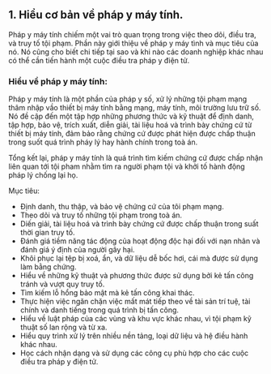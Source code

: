 ## 1. Hiểu cơ bản về pháp y máy tính.
    
Pháp y máy tính chiếm một vai trò quan trọng trong việc theo dõi, điều tra, và truy tố tội phạm. Phần này giới thiệu về pháp y máy tình và mục tiêu của nó. Nó cũng cho biết chi tiếp tại sao và khi nào các doanh nghiệp khác nhau có thể cần tiến hành một cuộc điều tra pháp y điện tử.  

### Hiểu về pháp y máy tính:

Pháp y máy tính là một phần của pháp y số, xử lý những tội phạm mạng thâm nhập vầo thiết bị máy tính bằng mạng, máy tính, môi trường lưu trữ số. Nó đề cập đến một tập hợp những phương thức và kỹ thuật để định danh, tập hợp, bảo vệ, trích xuất, diễn giải, tài liệu hoá và trình bày chứng cứ từ thiết bị máy tính, đảm bảo rằng chứng cứ được phát hiện được chấp thuận trong suốt quá trình pháy lý hay hành chính trong toà án.

Tổng kết lại, pháp y máy tính là quá trình tìm kiếm chứng cứ được chấp nhận liên quan tới tội pham nhằm tìm ra người phạm tội và khởi tố hành động pháp lý chống lại họ.

Mục tiêu:

- Định danh, thu thập, và bảo vệ chứng cứ của tôi phạm mạng.
- Theo dõi và truy tố những tội phạm trong toà án.
- Diến giải, tài liệu hoá và trình bày chứng cứ được chấp thuận trong suất thời gian truy tố.
- Đánh giá tiềm năng tác động của hoạt động độc hại đối với nạn nhân và đánh giá ý định của người gây hại.
- Khôi phục lại tệp bị xoá, ẩn, và dữ liệu dễ bốc hơi, cái mà được sử dụng làm bằng chứng.
- Hiểu về những kỹ thuật và phương thức được sử dụng bởi kẻ tấn công tránh và vượt quy truy tố.
- Tìm kiếm lỗ hổng bảo mật mà kẻ tấn công khai thác.
- Thực hiện việc ngăn chặn việc mất mát tiếp theo về tài sản trí tuệ, tài chính và danh tiếng trong quá trình bị tấn công.
- Hiểu về luật pháp của các vùng và khu vực khác nhau, vì tội phạm kỹ thuật số lan rộng và từ xa.
- Hiểu quy trình xử lý trên nhiều nền tảng, loại dữ liệu và hệ điều hành khác nhau.
- Học cách nhận dạng và sử dụng các công cụ phù hợp cho các cuộc điều tra pháp y điện tử.

